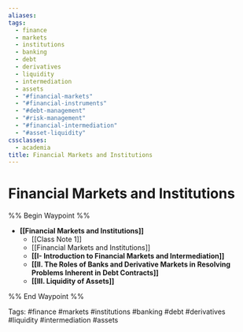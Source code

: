 ```yaml
---
aliases: 
tags:
  - finance
  - markets
  - institutions
  - banking
  - debt
  - derivatives
  - liquidity
  - intermediation
  - assets
  - "#financial-markets"
  - "#financial-instruments"
  - "#debt-management"
  - "#risk-management"
  - "#financial-intermediation"
  - "#asset-liquidity"
cssclasses:
  - academia
title: Financial Markets and Institutions
---
```


# Financial Markets and Institutions

%% Begin Waypoint %%
- **[[Financial Markets and Institutions]]**
	- [[Class Note 1]]
	- [[Financial Markets and Institutions]]
	- **[[I- Introduction to Financial Markets and Intermediation]]**
	- **[[II. The Roles of Banks and Derivative Markets in Resolving Problems Inherent in Debt Contracts]]**
	- **[[III. Liquidity of Assets]]**

%% End Waypoint %%

Tags: #finance #markets #institutions #banking #debt #derivatives #liquidity #intermediation #assets
